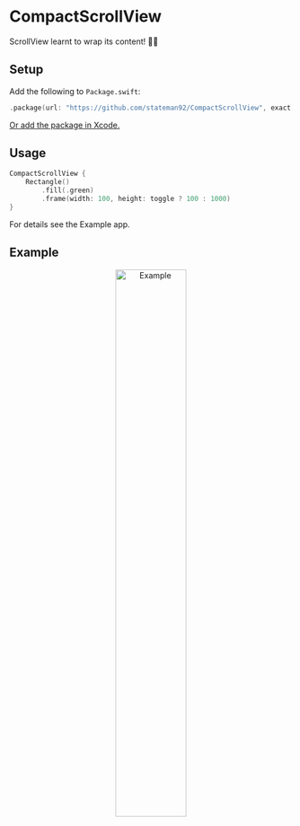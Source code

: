 # CompactScrollView
ScrollView learnt to wrap its content! 😮‍💨

## Setup

Add the following to `Package.swift`:

```swift
.package(url: "https://github.com/stateman92/CompactScrollView", exact: .init(0, 0, 4))
```

[Or add the package in Xcode.](https://developer.apple.com/documentation/xcode/adding_package_dependencies_to_your_app)

## Usage

```swift
CompactScrollView {
    Rectangle()
        .fill(.green)
        .frame(width: 100, height: toggle ? 100 : 1000)
}
```

For details see the Example app.

## Example

<p style="text-align:center;"><img src="https://github.com/stateman92/CompactScrollView/blob/main/Resources/screenrecording.gif?raw=true" width="50%" alt="Example"></p>
